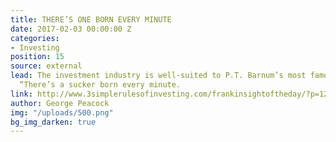 ```yaml
---
title: THERE’S ONE BORN EVERY MINUTE
date: 2017-02-03 00:00:00 Z
categories:
- Investing
position: 15
source: external
lead: The investment industry is well-suited to P.T. Barnum’s most famous utterance,
  “There’s a sucker born every minute.
link: http://www.3simplerulesofinvesting.com/frankinsightoftheday/?p=1297
author: George Peacock
img: "/uploads/500.png"
bg_img_darken: true
---
```



